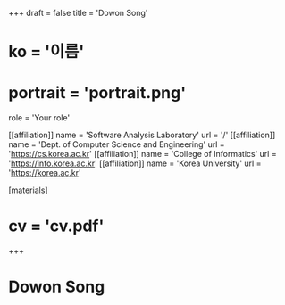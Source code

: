 +++
draft = false
title = 'Dowon Song'
# ko = '이름'
# portrait = 'portrait.png'
role = 'Your role'

[[affiliation]]
name = 'Software Analysis Laboratory'
url = '/'
[[affiliation]]
name = 'Dept. of Computer Science and Engineering'
url = 'https://cs.korea.ac.kr'
[[affiliation]]
name = 'College of Informatics'
url = 'https://info.korea.ac.kr'
[[affiliation]]
name = 'Korea University'
url = 'https://korea.ac.kr'

[materials]
# cv = 'cv.pdf'
+++

# Dowon Song
